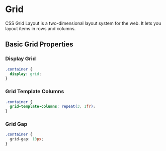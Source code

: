 # Grid

CSS Grid Layout is a two-dimensional layout system for the web. It lets you layout items in rows and columns.

## Basic Grid Properties

### Display Grid

```css
.container {
  display: grid;
}
```

### Grid Template Columns

```css
.container {
  grid-template-columns: repeat(3, 1fr);
}
```

### Grid Gap

```css
.container {
  grid-gap: 10px;
}
```
